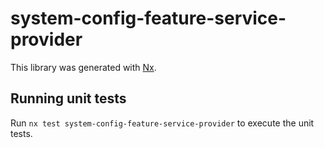 # system-config-feature-service-provider

This library was generated with [Nx](https://nx.dev).

## Running unit tests

Run `nx test system-config-feature-service-provider` to execute the unit tests.
